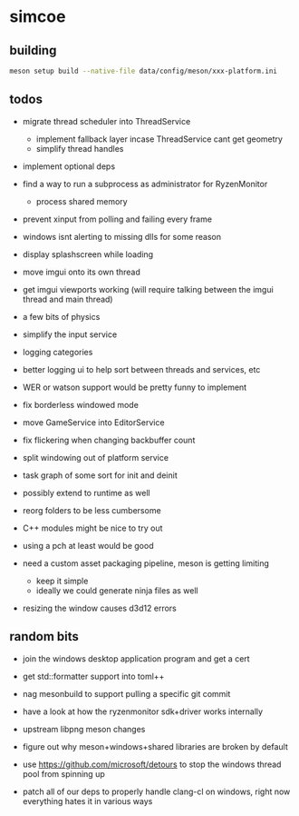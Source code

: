 # simcoe

## building

```sh
meson setup build --native-file data/config/meson/xxx-platform.ini
```

## todos

* migrate thread scheduler into ThreadService
    * implement fallback layer incase ThreadService cant get geometry
    * simplify thread handles

* implement optional deps

* find a way to run a subprocess as administrator for RyzenMonitor
    * process shared memory

* prevent xinput from polling and failing every frame
* windows isnt alerting to missing dlls for some reason

* display splashscreen while loading

* move imgui onto its own thread
* get imgui viewports working (will require talking between the imgui thread and main thread)
* a few bits of physics

* simplify the input service
* logging categories
* better logging ui to help sort between threads and services, etc

* WER or watson support would be pretty funny to implement

* fix borderless windowed mode
* move GameService into EditorService
* fix flickering when changing backbuffer count
* split windowing out of platform service

* task graph of some sort for init and deinit
* possibly extend to runtime as well

* reorg folders to be less cumbersome
* C++ modules might be nice to try out
* using a pch at least would be good
* need a custom asset packaging pipeline, meson is getting limiting
    * keep it simple
    * ideally we could generate ninja files as well

* resizing the window causes d3d12 errors

## random bits

* join the windows desktop application program and get a cert

* get std::formatter support into toml++
* nag mesonbuild to support pulling a specific git commit 
* have a look at how the ryzenmonitor sdk+driver works internally
* upstream libpng meson changes
* figure out why meson+windows+shared libraries are broken by default
* use https://github.com/microsoft/detours to stop the windows thread pool from spinning up
* patch all of our deps to properly handle clang-cl on windows, right now everything hates it in various ways
